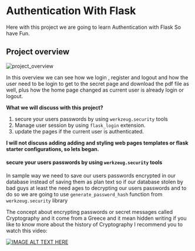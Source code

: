 # Authentication With Flask
Here with this project we are going to learn Authentication with Flask So have Fun.

## Project overview

![project_overview](https://user-images.githubusercontent.com/57592040/167265729-29c3fd07-41f9-49d3-ac2f-8808c427a780.gif)

In this overview we can see how we login , register and logout and how the user need to be login to get to the secret page and download the pdf file as well, plus how the home page changed as current user is already login or logout.

**What we will discuss with this project?**

1. secure your users passwords by using `werkzeug.security` tools 
2. Manage user session by using `flask_login`  extension.
3. update the pages if the current user is authenticated.

**I will not discuss adding adding and styling web pages templates or flask starter configurations, so lets began.**

#### secure your users passwords by using `werkzeug.security` tools 

In sample way we need to save our users passwords encrypted in our database instead of saving them as plan text so if our database stolen by bad guys at least the need ages to decrypting our users passwords and to do so we are going to use `generate_password_hash` function from `werkzeug.security` library 

The concept about encrypting passwords or secret messages called Cryptography and it come from a Greece and it mean hidden writing if you like to know more about the history of Cryptography I recommend you to watch this video:

[![IMAGE ALT TEXT HERE](https://1do0x210e15c8plg913c4zhy-wpengine.netdna-ssl.com/wp-content/uploads/cryptography-scaled-e1593335036543.jpg)](https://youtu.be/jhXCTbFnK8o)
